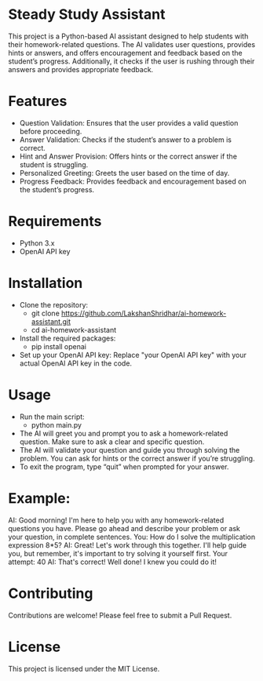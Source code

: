 # Steady Study Assistant
This project is a Python-based AI assistant designed to help students with their homework-related questions. The AI validates user questions, provides hints or answers, and offers encouragement and feedback based on the student’s progress. Additionally, it checks if the user is rushing through their answers and provides appropriate feedback.

# Features
- Question Validation: Ensures that the user provides a valid question before proceeding.
- Answer Validation: Checks if the student’s answer to a problem is correct.
- Hint and Answer Provision: Offers hints or the correct answer if the student is struggling.
- Personalized Greeting: Greets the user based on the time of day.
- Progress Feedback: Provides feedback and encouragement based on the student’s progress.

# Requirements
- Python 3.x
- OpenAI API key

# Installation
- Clone the repository:
    - git clone https://github.com/LakshanShridhar/ai-homework-assistant.git
    - cd ai-homework-assistant
- Install the required packages:
    - pip install openai
- Set up your OpenAI API key: Replace "your OpenAI API key" with your actual OpenAI API key in the code.

# Usage
- Run the main script:
    - python main.py
- The AI will greet you and prompt you to ask a homework-related question. Make sure to ask a clear and specific question.
- The AI will validate your question and guide you through solving the problem. You can ask for hints or the correct answer if you’re struggling.
- To exit the program, type “quit” when prompted for your answer.

# Example:
AI: Good morning! I'm here to help you with any homework-related questions you have. Please go ahead and describe your problem or ask your question, in complete sentences.
You: How do I solve the multiplication expression 8*5?
AI: Great! Let's work through this together. I'll help guide you, but remember, it's important to try solving it yourself first.
Your attempt: 40
AI: That's correct! Well done! I knew you could do it!

# Contributing
Contributions are welcome! Please feel free to submit a Pull Request.

# License
This project is licensed under the MIT License.